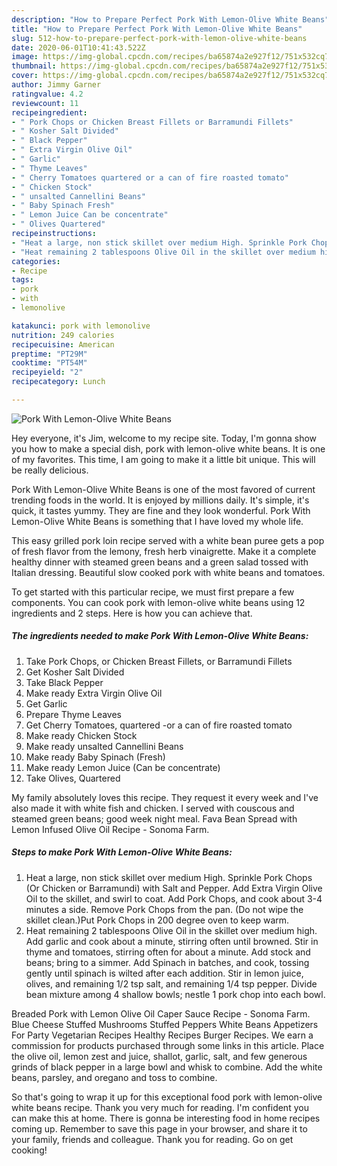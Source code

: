 ```yaml
---
description: "How to Prepare Perfect Pork With Lemon-Olive White Beans"
title: "How to Prepare Perfect Pork With Lemon-Olive White Beans"
slug: 512-how-to-prepare-perfect-pork-with-lemon-olive-white-beans
date: 2020-06-01T10:41:43.522Z
image: https://img-global.cpcdn.com/recipes/ba65874a2e927f12/751x532cq70/pork-with-lemon-olive-white-beans-recipe-main-photo.jpg
thumbnail: https://img-global.cpcdn.com/recipes/ba65874a2e927f12/751x532cq70/pork-with-lemon-olive-white-beans-recipe-main-photo.jpg
cover: https://img-global.cpcdn.com/recipes/ba65874a2e927f12/751x532cq70/pork-with-lemon-olive-white-beans-recipe-main-photo.jpg
author: Jimmy Garner
ratingvalue: 4.2
reviewcount: 11
recipeingredient:
- " Pork Chops or Chicken Breast Fillets or Barramundi Fillets"
- " Kosher Salt Divided"
- " Black Pepper"
- " Extra Virgin Olive Oil"
- " Garlic"
- " Thyme Leaves"
- " Cherry Tomatoes quartered or a can of fire roasted tomato"
- " Chicken Stock"
- " unsalted Cannellini Beans"
- " Baby Spinach Fresh"
- " Lemon Juice Can be concentrate"
- " Olives Quartered"
recipeinstructions:
- "Heat a large, non stick skillet over medium High. Sprinkle Pork Chops (Or Chicken or Barramundi) with Salt and Pepper. Add Extra Virgin Olive Oil to the skillet, and swirl to coat. Add Pork Chops, and cook about 3-4 minutes a side. Remove Pork Chops from the pan. (Do not wipe the skillet clean.)Put Pork Chops in 200 degree oven to keep warm."
- "Heat remaining 2 tablespoons Olive Oil in the skillet over medium high. Add garlic and cook about a minute, stirring often until browned. Stir in thyme and tomatoes, stirring often for about a minute. Add stock and beans; bring to a simmer. Add Spinach in batches, and cook, tossing gently until spinach is wilted after each addition. Stir in lemon juice, olives, and remaining 1/2 tsp salt, and remaining 1/4 tsp pepper. Divide bean mixture among 4 shallow bowls; nestle 1 pork chop into each bowl."
categories:
- Recipe
tags:
- pork
- with
- lemonolive

katakunci: pork with lemonolive 
nutrition: 249 calories
recipecuisine: American
preptime: "PT29M"
cooktime: "PT54M"
recipeyield: "2"
recipecategory: Lunch

---
```



![Pork With Lemon-Olive White Beans](https://img-global.cpcdn.com/recipes/ba65874a2e927f12/751x532cq70/pork-with-lemon-olive-white-beans-recipe-main-photo.jpg)

Hey everyone, it's Jim, welcome to my recipe site. Today, I'm gonna show you how to make a special dish, pork with lemon-olive white beans. It is one of my favorites. This time, I am going to make it a little bit unique. This will be really delicious.

Pork With Lemon-Olive White Beans is one of the most favored of current trending foods in the world. It is enjoyed by millions daily. It's simple, it's quick, it tastes yummy. They are fine and they look wonderful. Pork With Lemon-Olive White Beans is something that I have loved my whole life.

This easy grilled pork loin recipe served with a white bean puree gets a pop of fresh flavor from the lemony, fresh herb vinaigrette. Make it a complete healthy dinner with steamed green beans and a green salad tossed with Italian dressing. Beautiful slow cooked pork with white beans and tomatoes.


To get started with this particular recipe, we must first prepare a few components. You can cook pork with lemon-olive white beans using 12 ingredients and 2 steps. Here is how you can achieve that.

<!--inarticleads1-->

##### The ingredients needed to make Pork With Lemon-Olive White Beans:

1. Take  Pork Chops, or Chicken Breast Fillets, or Barramundi Fillets
1. Get  Kosher Salt Divided
1. Take  Black Pepper
1. Make ready  Extra Virgin Olive Oil
1. Get  Garlic
1. Prepare  Thyme Leaves
1. Get  Cherry Tomatoes, quartered -or a can of fire roasted tomato
1. Make ready  Chicken Stock
1. Make ready  unsalted Cannellini Beans
1. Make ready  Baby Spinach (Fresh)
1. Make ready  Lemon Juice (Can be concentrate)
1. Take  Olives, Quartered


My family absolutely loves this recipe. They request it every week and I&#39;ve also made it with white fish and chicken. I served with couscous and steamed green beans; good week night meal. Fava Bean Spread with Lemon Infused Olive Oil Recipe - Sonoma Farm. 

<!--inarticleads2-->

##### Steps to make Pork With Lemon-Olive White Beans:

1. Heat a large, non stick skillet over medium High. Sprinkle Pork Chops (Or Chicken or Barramundi) with Salt and Pepper. Add Extra Virgin Olive Oil to the skillet, and swirl to coat. Add Pork Chops, and cook about 3-4 minutes a side. Remove Pork Chops from the pan. (Do not wipe the skillet clean.)Put Pork Chops in 200 degree oven to keep warm.
1. Heat remaining 2 tablespoons Olive Oil in the skillet over medium high. Add garlic and cook about a minute, stirring often until browned. Stir in thyme and tomatoes, stirring often for about a minute. Add stock and beans; bring to a simmer. Add Spinach in batches, and cook, tossing gently until spinach is wilted after each addition. Stir in lemon juice, olives, and remaining 1/2 tsp salt, and remaining 1/4 tsp pepper. Divide bean mixture among 4 shallow bowls; nestle 1 pork chop into each bowl.


Breaded Pork with Lemon Olive Oil Caper Sauce Recipe - Sonoma Farm. Blue Cheese Stuffed Mushrooms Stuffed Peppers White Beans Appetizers For Party Vegetarian Recipes Healthy Recipes Burger Recipes. We earn a commission for products purchased through some links in this article. Place the olive oil, lemon zest and juice, shallot, garlic, salt, and few generous grinds of black pepper in a large bowl and whisk to combine. Add the white beans, parsley, and oregano and toss to combine. 

So that's going to wrap it up for this exceptional food pork with lemon-olive white beans recipe. Thank you very much for reading. I'm confident you can make this at home. There is gonna be interesting food in home recipes coming up. Remember to save this page in your browser, and share it to your family, friends and colleague. Thank you for reading. Go on get cooking!
